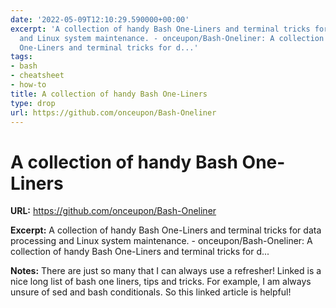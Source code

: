 ```yaml
---
date: '2022-05-09T12:10:29.590000+00:00'
excerpt: 'A collection of handy Bash One-Liners and terminal tricks for data processing
  and Linux system maintenance. - onceupon/Bash-Oneliner: A collection of handy Bash
  One-Liners and terminal tricks for d...'
tags:
- bash
- cheatsheet
- how-to
title: A collection of handy Bash One-Liners
type: drop
url: https://github.com/onceupon/Bash-Oneliner
---
```


# A collection of handy Bash One-Liners

**URL:** https://github.com/onceupon/Bash-Oneliner

**Excerpt:** A collection of handy Bash One-Liners and terminal tricks for data processing and Linux system maintenance. - onceupon/Bash-Oneliner: A collection of handy Bash One-Liners and terminal tricks for d...

**Notes:**
There are just so many that I can always use a refresher! Linked is a nice long list of bash one liners, tips and tricks. For example, I am always unsure of sed and bash conditionals.  So this linked article is helpful!
